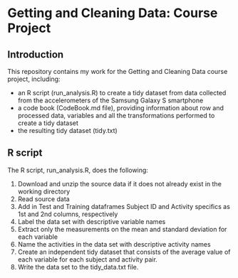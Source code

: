 # Getting and Cleaning Data: Course Project

## Introduction 

This repository contains my work for the Getting and Cleaning Data course project, including:
- an R script (run_analysis.R) to create a tidy dataset from data collected from the accelerometers of the Samsung Galaxy S smartphone
- a code book (CodeBook.md file), providing information about row and processed data, variables and all the transformations performed to create a tidy dataset 
- the resulting tidy dataset (tidy.txt)

## R script

The R script, run_analysis.R, does the following:

1. Download and unzip the source data if it does not already exist in the working directory
2. Read source data
3. Add in Test and Training dataframes Subject ID and Activity specifics as 1st and 2nd columns, respectively
4. Label the data set with descriptive variable names
5. Extract only the measurements on the mean and standard deviation for each variable
6. Name the activities in the data set with descriptive activity names 
7. Create an independent tidy dataset that consists of the average value of each variable for each subject and activity pair.
8. Write the data set to the tidy_data.txt file.

